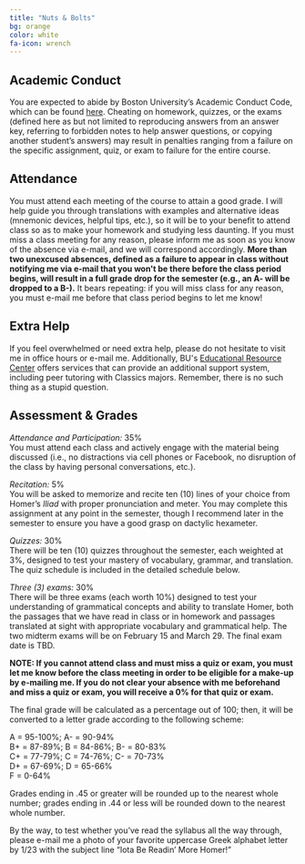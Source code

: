 ```yaml
---
title: "Nuts & Bolts"
bg: orange
color: white
fa-icon: wrench
---
```


## Academic Conduct
You are expected to abide by Boston University’s Academic Conduct Code, which can be found [here](http://www.bu.edu/academics/resources/academic-conduct-code). Cheating on homework, quizzes, or the exams (defined here as but not limited to reproducing answers from an answer key, referring to forbidden notes to help answer questions, or copying another student’s answers) may result in penalties ranging from a failure on the specific assignment, quiz, or exam to failure for the entire course.

## Attendance
You must attend each meeting of the course to attain a good grade. I will help guide you through translations with examples and alternative ideas (mnemonic devices, helpful tips, etc.), so it will be to your benefit to attend class so as to make your homework and studying less daunting. If you must miss a class meeting for any reason, please inform me as soon as you know of the absence via e-mail, and we will correspond accordingly. **More than two unexcused absences, defined as a failure to appear in class without notifying me via e-mail that you won't be there before the class period begins, will result in a full grade drop for the semester (e.g., an A- will be dropped to a B-).** It bears repeating: if you will miss class for any reason, you must e-mail me before that class period begins to let me know!

## Extra Help
If you feel overwhelmed or need extra help, please do not hesitate to visit me in office hours or e-mail me. Additionally, BU's [Educational Resource Center](http://bu.edu/erc) offers  services that can provide an additional support system, including peer tutoring with Classics majors. Remember, there is no such thing as a stupid question.

## Assessment & Grades

*Attendance and Participation:* 35%  
You must attend each class and actively engage with the material being discussed (i.e., no distractions via cell phones or Facebook, no disruption of the class by having personal conversations, etc.).

*Recitation:* 5%  
You will be asked to memorize and recite ten (10) lines of your choice from Homer’s *Iliad* with proper pronunciation and meter. You may complete this assignment at any point in the semester, though I recommend later in the semester to ensure you have a good grasp on dactylic hexameter.

*Quizzes:* 30%  
There will be ten (10) quizzes throughout the semester, each weighted at 3%, designed to test your mastery of vocabulary, grammar, and translation. The quiz schedule is included in the detailed schedule below.

*Three (3) exams:* 30%  
There will be three exams (each worth 10%) designed to test your understanding of grammatical concepts and ability to translate Homer, both the passages that we have read in class or in homework and passages translated at sight with appropriate vocabulary and grammatical help. The two midterm exams will be on February 15 and March 29. The final exam date is TBD.

**NOTE: If you cannot attend class and must miss a quiz or exam, you must let me know before the class meeting in order to be eligible for a make-up by e-mailing me. If you do not clear your absence with me beforehand and miss a quiz or exam, you will receive a 0% for that quiz or exam.**

The final grade will be calculated as a percentage out of 100; then, it will be converted to a letter grade according to the following scheme:

A = 95-100%; A- = 90-94%  
B+ = 87-89%; B = 84-86%; B- = 80-83%  
C+ = 77-79%; C = 74-76%; C- = 70-73%  
D+ = 67-69%; D = 65-66%  
F = 0-64%

Grades ending in .45 or greater will be rounded up to the nearest whole number; grades ending in .44 or less will be rounded down to the nearest whole number.

By the way, to test whether you’ve read the syllabus all the way through, please e-mail me a photo of your favorite uppercase Greek alphabet letter by 1/23 with the subject line “Iota Be Readin’ More Homer!”